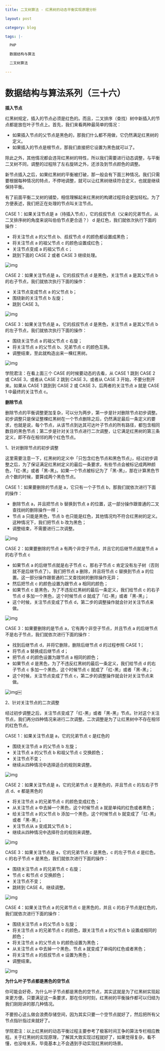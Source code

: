 ```yaml
---
title: 二叉树算法 - 红黑树的动态平衡实现原理分析

layout: post

category: blog

tags: |-

  PHP

  数据结构与算法

  二叉树算法

---
```




# 数据结构与算法系列（三十六）

**插入节点**

红黑树规定，插入的节点必须是红色的。而且，二叉排序（查找）树中新插入的节点都是放在叶子节点上。首先，我们来看两种最简单的情况：

- 如果插入节点的父节点是黑色的，那我们什么都不用做，它仍然满足红黑树的定义。
- 如果插入的节点是根节点，那我们直接把它设置为黑色就可以了。

除此之外，其他情况都会违背红黑树的特性，所以我们需要进行动态调整，与平衡二叉树不同，调整的过程除了左右旋转之外，还涉及到节点颜色的调整。

新节点插入之后，如果红黑树的平衡被打破，那一般会有下面三种情况。我们只需要根据每种情况的特点，不停地调整，就可以让红黑树继续符合定义，也就是继续保持平衡。

有了前面平衡二叉树的铺垫，相信理解起来红黑树的构建过程将会更加轻松。为了方便表述，我们把正在处理的节点叫关注节点。

CASE 1：如果关注节点是 a（待插入节点），它的叔叔节点（父亲的兄弟节点，从二叉排序树的角度来说叫伯伯节点更合适？） d 是红色，我们就依次执行下面的操作：

- 将关注节点 a 的父节点 b、叔叔节点 d 的颜色都设置成黑色；
- 将关注节点 a 的祖父节点 c 的颜色设置成红色；
- 关注节点变成 a 的祖父节点 c；
- 跳到下面的 CASE 2 或者 CASE 3 继续处理。

![img](/assets/post/530a85b04454e5d95df79f5c147484ab522473b337b088079e61079d5b6da71b.png)

CASE 2：如果关注节点是 a，它的叔叔节点 d 是黑色，关注节点 a 是其父节点 b 的右子节点，我们就依次执行下面的操作：

- 关注节点变成节点 a 的父节点 b；
- 围绕新的关注节点 b 左旋；
- 跳到 CASE 3。

![img](/assets/post/3d67d2729b73bae37f5e5524810a6d5fd2a2a3d5cd14f4e1d989a43eb376b7d6.png)

CASE 3：如果关注节点是 a，它的叔叔节点 d 是黑色，关注节点 a 是其父节点 b 的左子节点，我们就依次执行下面的操作：

- 围绕关注节点 a 的祖父节点 c 右旋；
- 将关注节点 a 的父节点 b、兄弟节点 c 的颜色互换。
- 调整结束，至此就构造出来一棵红黑树。

![img](/assets/post/c840844be38f0464b98520f44caf0ba8f648a9772fd38d0baf51fbdde67703aa.png)

学院君注：在看上面三个 CASE 的时候要动态的去看，从 CASE 1 跳到 CASE 2 或 CASE 3，或者从 CASE 2 跳到 CASE 3，或者从 CASE 3 开始，不要分割开来。如果从 CASE 1 跳到到 CASE 2 或 CASE 3，后两者的关注节点 a 就是 CASE 1 中最终的关注节点 c。

**删除节点**

删除节点的平衡调整更加复杂，可以分为两步，第一步是针对删除节点初步调整。初步调整只是保证整棵红黑树在一个节点删除之后，仍然满足最后一条定义的要求，也就是说，每个节点，从该节点到达其可达叶子节点的所有路径，都包含相同数目的黑色节点；第二步是针对关注节点进行二次调整，让它满足红黑树的第三条定义，即不存在相邻的两个红色节点。

1、针对删除节点的初步调整

这里需要注意一下，红黑树的定义中「只包含红色节点和黑色节点」，经过初步调整之后，为了保证满足红黑树定义的最后一条要求，有些节点会被标记成两种颜色，「红-黑」或者「黑-黑」。如果一个节点被标记为了「黑-黑」，那在计算黑色节点个数的时候，要算成两个黑色节点。

CASE 1：如果要删除的节点是 a，它只有一个子节点 b，那我们就依次进行下面的操作：

- 删除节点 a，并且把节点 b 替换到节点 a 的位置，这一部分操作跟普通的二叉查找树的删除操作一样；
- 节点 a 只能是黑色，节点 b 也只能是红色，其他情况均不符合红黑树的定义。这种情况下，我们把节点 b 改为黑色；
- 调整结束，不需要进行二次调整。

![img](/assets/post/b071938bbaad2ac32d92a2b2e9e61eeb80cba82cb783bfa197213b0a975042fc.png)

CASE 2：如果要删除的节点 a 有两个非空子节点，并且它的后继节点就是节点 a 的右子节点 c

- 如果节点 a 的后继节点就是右子节点 c，那右子节点 c 肯定没有左子树（否则就不是后继节点了）。我们把节点 a 删除，并且将节点 c 替换到节点 a 的位置。这一部分操作跟普通的二叉查找树的删除操作无异；
- 然后把节点 c 的颜色设置为跟节点 a 相同的颜色；
- 如果节点 c 是黑色，为了不违反红黑树的最后一条定义，我们给节点 c 的右子节点 d 多加一个黑色，这个时候节点 d 就成了「红-黑」或者「黑-黑」；
- 这个时候，关注节点变成了节点 d，第二步的调整操作就会针对关注节点来做。

![img](/assets/post/1f6852ca7323056f912ac5a81ed0dcb2b17701f66197c85e6e016a4532d80770.png)

CASE 3：如果要删除的是节点 a，它有两个非空子节点，并且节点 a 的后继节点不是右子节点，我们就依次进行下面的操作：

- 找到后继节点 d，并将它删除，删除后继节点 d 的过程参照 CASE 1；
- 将节点 a 替换成后继节点 d；
- 把节点 d 的颜色设置为跟节点 a 相同的颜色；
- 如果节点 d 是黑色，为了不违反红黑树的最后一条定义，我们给节点 d 的右子节点 c 多加一个黑色，这个时候节点 c 就成了「红-黑」或者「黑-黑」；
- 这个时候，关注节点变成了节点 c，第二步的调整操作就会针对关注节点来做。

![img](/assets/post/ce7aa4925370ab83938797ac70d6bde97929f0b4df3be19b58326386c15c9030.png)￼

2、针对关注节点的二次调整

经过初步调整之后，关注节点变成了「红-黑」或者「黑-黑」节点。针对这个关注节点，我们再分四种情况来进行二次调整。二次调整是为了让红黑树中不存在相邻的红色节点。

CASE 1：如果关注节点是 a，它的兄弟节点 c 是红色的

- 围绕关注节点 a 的父节点 b 左旋；
- 关注节点 a 的父节点 b 和祖父节点 c 交换颜色；
- 关注节点不变；
- 继续从四种情况中选择适合的规则来调整。

![img](/assets/post/d7c46e279034e6acc8510cff9c8e3e54922bc9f19c5e961e2f65da30091390f1.png)

CASE 2：如果关注节点是 a，它的兄弟节点 c 是黑色的，并且节点 c 的左右子节点 d、e 都是黑色的

- 将关注节点 a 的兄弟节点 c 的颜色变成红色；
- 从关注节点 a 中去掉一个黑色，这个时候节点 a 就是单纯的红色或者黑色；
- 给关注节点 a 的父节点 b 添加一个黑色，这个时候节点 b 就变成了「红-黑」或者「黑-黑」；
- 关注节点从 a 变成其父节点 b；
- 继续从四种情况中选择符合的规则来调整。

![img](/assets/post/d7667826ac2fe581730a50e06b88b52ad25c92324713b76423014b6974cc6d58.png)

CASE 3：如果关注节点是 a，它的兄弟节点 c 是黑色，c 的左子节点 d 是红色，c 的右子节点 e 是黑色，我们就依次进行下面的操作：

- 围绕关注节点 a 的兄弟节点 c 右旋；
- 节点 c 和节点 d 交换颜色；
- 关注节点不变；
- 跳转到 CASE 4，继续调整。

![img](/assets/post/2a8203e88d8b586df1534edbcb9c1af63348b25b4376ac2eb9f8141f32595fa1.png)

CASE 4：如果关注节点 a 的兄弟节点 c 是黑色的，并且 c 的右子节点是红色的，我们就依次进行下面的操作：

- 围绕关注节点 a 的父节点 b 左旋；
- 将关注节点 a 的兄弟节点 c 的颜色，跟关注节点 a 的父节点 b 设置成相同的颜色；
- 将关注节点 a 的父节点 b 的颜色设置为黑色；
- 从关注节点 a 中去掉一个黑色，节点 a 就变成了单纯的红色或者黑色；
- 将关注节点 a 的叔叔节点 e 设置为黑色；
- 调整结束。

![img](/assets/post/a50d2e95889052b2f4bb296df03013080ae5e8655fe76b0c4661274dae796e60.png)

**为什么叶子节点都是黑色的空节点**

你可能会好奇，为什么叶子节点都是黑色的空节点，其实这就是为了红黑树实现起来更方便。只要满足这一条要求，那在任何时刻，红黑树的平衡操作都可以归结为我们刚刚讲的那几种情况。

不要担心这么做会浪费存储空间，因为其实只要一个空节点就好了，然后把所有父节点指针指过来就好了。

学院君注：以上红黑树的动态平衡过程主要参考了极客时间王争的算法专栏相应教程。关于红黑树的实现原理，了解其大致实现过程就好了，如果觉得复杂，看不懂，也没啥关系，毕竟基本上不会遇到手动实现红黑树的场景。